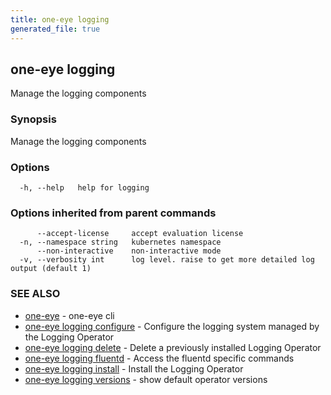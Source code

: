 ```yaml
---
title: one-eye logging
generated_file: true
---
```

## one-eye logging

Manage the logging components

### Synopsis

Manage the logging components

### Options

```
  -h, --help   help for logging
```

### Options inherited from parent commands

```
      --accept-license     accept evaluation license
  -n, --namespace string   kubernetes namespace
      --non-interactive    non-interactive mode
  -v, --verbosity int      log level. raise to get more detailed log output (default 1)
```

### SEE ALSO

* [one-eye](/docs/one-eye/cli/reference/one-eye/)	 - one-eye cli
* [one-eye logging configure](/docs/one-eye/cli/reference/one-eye_logging_configure/)	 - Configure the logging system managed by the Logging Operator
* [one-eye logging delete](/docs/one-eye/cli/reference/one-eye_logging_delete/)	 - Delete a previously installed Logging Operator
* [one-eye logging fluentd](/docs/one-eye/cli/reference/one-eye_logging_fluentd/)	 - Access the fluentd specific commands
* [one-eye logging install](/docs/one-eye/cli/reference/one-eye_logging_install/)	 - Install the Logging Operator
* [one-eye logging versions](/docs/one-eye/cli/reference/one-eye_logging_versions/)	 - show default operator versions

